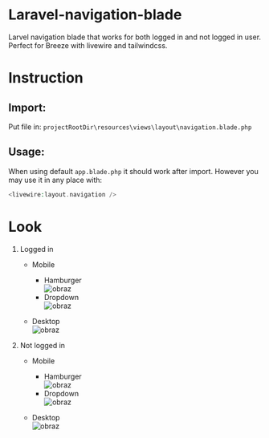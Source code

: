 # Laravel-navigation-blade
Larvel navigation blade that works for both logged in and not logged in user.
Perfect for Breeze with livewire and tailwindcss.

# Instruction

## Import:

Put file in: `projectRootDir\resources\views\layout\navigation.blade.php`

## Usage:

When using default `app.blade.php` it should work after import. However you may use it in any place with:
```php
<livewire:layout.navigation />
```

# Look
1. Logged in
   - Mobile
      - Hamburger    
    ![obraz](https://github.com/GrzegorzWalewski/Laravel-navigation-blade/assets/25950627/fac2a525-ff4e-4652-8127-e24cf5205a4b)
      - Dropdown    
    ![obraz](https://github.com/GrzegorzWalewski/Laravel-navigation-blade/assets/25950627/8c7779e8-e9dc-463d-932c-dcb95df4b469)

   - Desktop    
    ![obraz](https://github.com/GrzegorzWalewski/Laravel-navigation-blade/assets/25950627/c304e667-1ad4-4dac-a7e5-2ba5270cd239)

2. Not logged in
   - Mobile
      - Hamburger    
    ![obraz](https://github.com/GrzegorzWalewski/Laravel-navigation-blade/assets/25950627/545c6318-2a3c-4fd6-b0d7-385a2befa3cb)
      - Dropdown    
    ![obraz](https://github.com/GrzegorzWalewski/Laravel-navigation-blade/assets/25950627/607db094-1738-4847-afee-163643372927)

   - Desktop    
    ![obraz](https://github.com/GrzegorzWalewski/Laravel-navigation-blade/assets/25950627/c65c02c9-4ae8-4ebe-aa0b-080217f64782)


